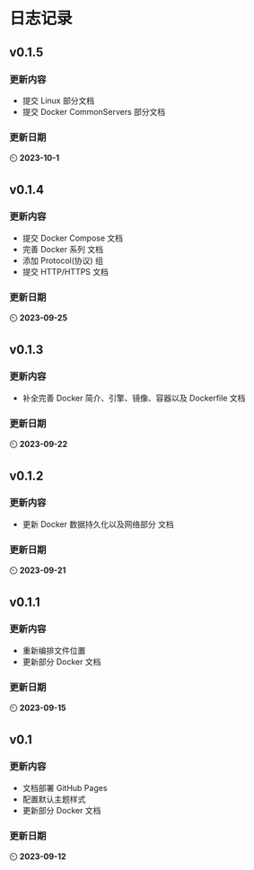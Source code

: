 # 日志记录

## v0.1.5

### 更新内容

- 提交 Linux 部分文档
- 提交 Docker CommonServers 部分文档

### 更新日期

:timer_clock: **2023-10-1**

## v0.1.4

### 更新内容

- 提交 Docker Compose 文档
- 完善 Docker 系列 文档
- 添加 Protocol(协议) 组
- 提交 HTTP/HTTPS 文档

### 更新日期

:timer_clock: **2023-09-25**

## v0.1.3

### 更新内容

- 补全完善 Docker 简介、引擎、镜像、容器以及 Dockerfile 文档

### 更新日期

:timer_clock: **2023-09-22**

## v0.1.2

### 更新内容

- 更新 Docker 数据持久化以及网络部分 文档

### 更新日期

:timer_clock: **2023-09-21**

## v0.1.1

### 更新内容

- 重新编排文件位置
- 更新部分 Docker 文档

### 更新日期

:timer_clock: **2023-09-15**

## v0.1

### 更新内容

- 文档部署 GitHub Pages
- 配置默认主题样式
- 更新部分 Docker 文档

### 更新日期

:timer_clock: **2023-09-12**
